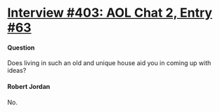 # [Interview #403: AOL Chat 2, Entry #63](https://www.theoryland.com/intvmain.php?i=403#63)

#### Question

Does living in such an old and unique house aid you in coming up with ideas?

#### Robert Jordan

No.

